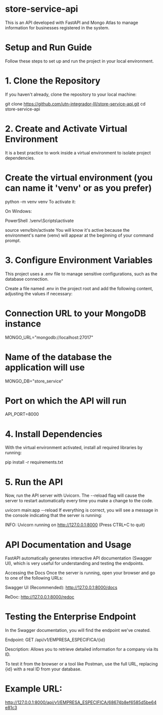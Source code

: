 # store-service-api
This is an API developed with FastAPI and Mongo Atlas to manage information for businesses registered in the system.

# Setup and Run Guide
Follow these steps to set up and run the project in your local environment.

# 1. Clone the Repository
If you haven't already, clone the repository to your local machine:

git clone https://github.com/utn-integrador-III/store-service-api.git
cd store-service-api

# 2. Create and Activate Virtual Environment
It is a best practice to work inside a virtual environment to isolate project dependencies.


# Create the virtual environment (you can name it 'venv' or as you prefer)
python -m venv venv
To activate it:

On Windows:

PowerShell
.\venv\Scripts\activate


source venv/bin/activate
You will know it's active because the environment's name (venv) will appear at the beginning of your command prompt.

# 3. Configure Environment Variables
This project uses a .env file to manage sensitive configurations, such as the database connection.

Create a file named .env in the project root and add the following content, adjusting the values if necessary:

# Connection URL to your MongoDB instance
MONGO_URL="mongodb://localhost:27017"

# Name of the database the application will use
MONGO_DB="store_service"

# Port on which the API will run
API_PORT=8000

# 4. Install Dependencies
With the virtual environment activated, install all required libraries by running:

pip install -r requirements.txt

# 5. Run the API
Now, run the API server with Uvicorn. The --reload flag will cause the server to restart automatically every time you make a change to the code.

uvicorn main:app --reload
If everything is correct, you will see a message in the console indicating that the server is running:

INFO:     Uvicorn running on http://127.0.0.1:8000 (Press CTRL+C to quit)

# API Documentation and Usage
FastAPI automatically generates interactive API documentation (Swagger UI), which is very useful for understanding and testing the endpoints.

Accessing the Docs
Once the server is running, open your browser and go to one of the following URLs:

Swagger UI (Recommended): http://127.0.0.1:8000/docs

ReDoc: http://127.0.0.1:8000/redoc

# Testing the Enterprise Endpoint
In the Swagger documentation, you will find the endpoint we've created.

Endpoint: GET /api/v1/EMPRESA_ESPECIFICA/{id}

Description: Allows you to retrieve detailed information for a company via its ID.

To test it from the browser or a tool like Postman, use the full URL, replacing {id} with a real ID from your database.

# Example URL:
http://127.0.0.1:8000/api/v1/EMPRESA_ESPECIFICA/68674b8ef6585d5be64e81c3